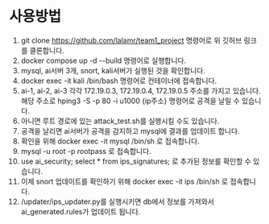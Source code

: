 # 사용방법
1. git clone https://github.com/lalamr/team1_project 명령어로 위 깃허브 링크를 클론합니다.
2. docker compose up -d --build 명령어로 실행합니다.
3. mysql, ai서버 3개, snort, kali서버가 실행된 것을 확인합니다.
4. docker exec -it kali /bin/bash 명령어로 컨테이너에 접속합니다. 
5. ai-1, ai-2, ai-3 각각 172.19.0.3, 172.19.0.4, 172.19.0.5 주소를 가지고 있습니다. 해당 주소로 hping3 -S -p 80 -i u1000 {ip주소} 명령어로 공격을 날릴 수 있습니다.
6. 아니면 루트 경로에 있는 attack_test.sh를 실행시킬 수도 있습니다.
7. 공격을 날리면 ai서버가 공격을 감지하고 mysql에 결과를 업데이트 합니다.
8. 확인을 위해 docker exec -it mysql /bin/sh 로 접속합니다.
9. mysql -u root -p rootpass 로 접속합니다.
10. use ai_security; select * from ips_signatures; 로 추가된 정보를 확인할 수 있습니다.
11. 이제 snort 업데이트를 확인하기 위해 docker exec -it ips /bin/sh 로 접속합니다.
12. /updater/ips_updater.py를 실행시키면 db에서 정보를 가져와서 ai_generated.rules가 업데이트 됩니다. 
